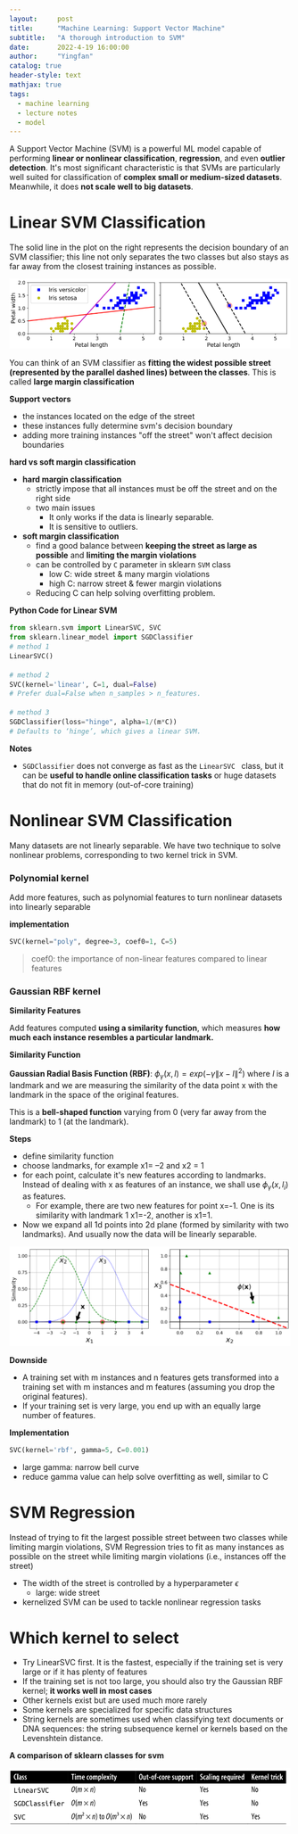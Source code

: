 ```yaml
---
layout:     post
title:      "Machine Learning: Support Vector Machine"
subtitle:   "A thorough introduction to SVM"
date:       2022-4-19 16:00:00
author:     "Yingfan"
catalog: true
header-style: text
mathjax: true
tags:
  - machine learning
  - lecture notes
  - model
---
```


A Support Vector Machine (SVM) is a powerful ML model capable of performing **linear or nonlinear classification**, **regression**, and even **outlier detection**. It's most significant characteristic is that SVMs are particularly well suited for classification of **complex small or medium-sized datasets**. Meanwhile, it does **not scale well to big datasets**.

# Linear SVM Classification

The solid line in the plot on the right represents the decision boundary of an SVM classifier; this line not only separates the two classes but also stays as far away from the closest training instances as possible. 

![](/img/in-post/post-large-margin-svm.png)

You can think of an SVM classifier as **fitting the widest possible street (represented by the parallel dashed lines) between the classes**. This is called **large margin classification**

**Support vectors**

- the instances located on the edge of the street
- these instances fully determine svm's decision boundary
- adding more training instances "off the street" won't affect decision boundaries

**hard vs soft margin classification**

- **hard margin classification**
  - strictly impose that all instances must be off the street and on the right side
  - two main issues
    - It only works if the data is linearly separable. 
    - It is sensitive to outliers.
- **soft margin classification**
  - find a good balance between **keeping the street as large as possible** and **limiting the margin violations** 
  - can be controlled by `C` parameter in sklearn `SVM` class
    - low C: wide street & many margin violations
    - high C: narrow street & fewer margin violations
  - Reducing C can help solving overfitting problem.

**Python Code for Linear SVM**

```python
from sklearn.svm import LinearSVC, SVC
from sklearn.linear_model import SGDClassifier
# method 1
LinearSVC()

# method 2
SVC(kernel='linear', C=1, dual=False)
# Prefer dual=False when n_samples > n_features. 

# method 3
SGDClassifier(loss="hinge", alpha=1/(m*C))
# Defaults to ‘hinge’, which gives a linear SVM.
```

**Notes**

- `SGDClassifier` does not converge as fast as the `LinearSVC ` class, but it can be **useful to handle online classification tasks** or huge datasets that do not fit in memory (out-of-core training)

# Nonlinear SVM Classification

Many datasets are not linearly separable. We have two technique to solve nonlinear problems, corresponding to two kernel trick in SVM.

### Polynomial kernel

Add more features, such as polynomial features to turn nonlinear datasets into linearly separable

**implementation**

```python
SVC(kernel="poly", degree=3, coef0=1, C=5)
```

>  coef0: the importance of non-linear features compared to linear features

### Gaussian RBF kernel

**Similarity Features**

Add features computed **using a similarity function**, which measures **how much each instance resembles a particular landmark.**

**Similarity Function**

**Gaussian Radial Basis Function (RBF)**: $\phi_\gamma(x,l)=exp(-\gamma\|x-l\|^2)$ where $l$ is a landmark and we are measuring the similarity of the data point x with the landmark in the space of the original features.

This is a **bell-shaped function** varying from 0 (very far away from the landmark) to 1 (at the landmark). 

**Steps**

- define similarity function
- choose landmarks, for example x1= –2 and x2 = 1
- for each point, calculate it's new features according to landmarks. Instead of dealing with x as features of an instance, we shall use $\phi_γ(x, l_i)$ as features. 
  - For example, there are two new features for point x=-1. One is its similarity with landmark 1 x1=-2, another is x1=1.
- Now we expand all 1d points into 2d plane (formed by similarity with two landmarks). And usually now the data will be linearly separable.

![](/img/in-post/post-similarity-svm.png)

**Downside**

- A training set with m instances and n features gets transformed into a training set with m instances and m features (assuming you drop the original features). 
- If your training set is very large, you end up with an equally large number of features.

**Implementation**

```python
SVC(kernel='rbf', gamma=5, C=0.001)
```

- large gamma: narrow bell curve
- reduce gamma value can help solve overfitting as well, similar to C

# SVM Regression

Instead of trying to fit the largest possible street between two classes while limiting margin violations, SVM Regression tries to fit as many instances as possible on the street while limiting margin violations (i.e., instances off the street)

- The width of the street is controlled by a hyperparameter $\epsilon$
  - large: wide street
- kernelized SVM  can be used to tackle nonlinear regression tasks

# Which kernel to select

- Try LinearSVC first. It is the fastest, especially if the training set is very large or if it has plenty of features 
- If the training set is not too large, you should also try the Gaussian RBF kernel; **it works well in most cases**
- Other kernels exist but are used much more rarely 
- Some kernels are specialized for specific data structures
- String kernels are sometimes used when classifying text documents or DNA sequences: the string subsequence kernel or kernels based on the Levenshtein distance. 

**A comparison of sklearn classes for svm**

![](/img/in-post/post-sklearn-svm-comp.png)

